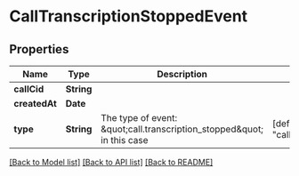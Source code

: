 # CallTranscriptionStoppedEvent

## Properties
Name | Type | Description | Notes
------------ | ------------- | ------------- | -------------
**callCid** | **String** |  | 
**createdAt** | **Date** |  | 
**type** | **String** | The type of event: \&quot;call.transcription_stopped\&quot; in this case | [default to "call.transcription_stopped"]

[[Back to Model list]](../README.md#documentation-for-models) [[Back to API list]](../README.md#documentation-for-api-endpoints) [[Back to README]](../README.md)


